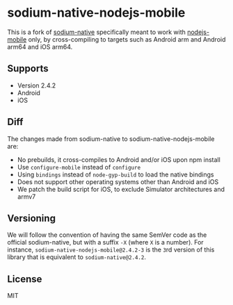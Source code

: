 # sodium-native-nodejs-mobile

This is a fork of [sodium-native](https://github.com/sodium-friends/sodium-native) specifically meant to work with [nodejs-mobile](https://github.com/janeasystems/nodejs-mobile) only, by cross-compiling to targets such as Android arm and Android arm64 and iOS arm64.

## Supports

- Version 2.4.2
- Android
- iOS

## Diff

The changes made from sodium-native to sodium-native-nodejs-mobile are:

- No prebuilds, it cross-compiles to Android and/or iOS upon npm install
- Use `configure-mobile` instead of `configure`
- Using `bindings` instead of `node-gyp-build` to load the native bindings
- Does not support other operating systems other than Android and iOS
- We patch the build script for iOS, to exclude Simulator architectures and armv7

## Versioning

We will follow the convention of having the same SemVer code as the official sodium-native, but with a suffix `-X` (where `X` is a number). For instance, `sodium-native-nodejs-mobile@2.4.2-3` is the `3`rd version of this library that is equivalent to `sodium-native@2.4.2`.


## License

MIT
